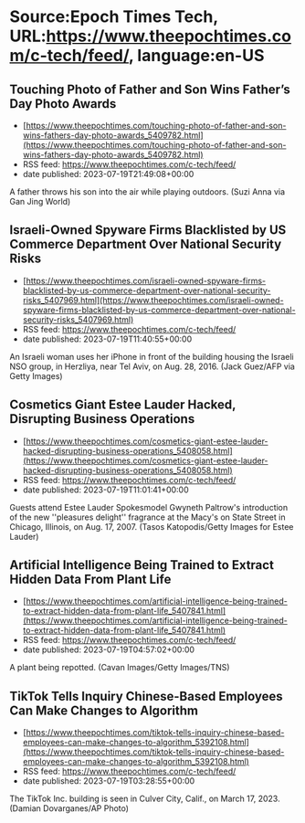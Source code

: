 # Source:Epoch Times Tech, URL:https://www.theepochtimes.com/c-tech/feed/, language:en-US

## Touching Photo of Father and Son Wins Father’s Day Photo Awards
 - [https://www.theepochtimes.com/touching-photo-of-father-and-son-wins-fathers-day-photo-awards_5409782.html](https://www.theepochtimes.com/touching-photo-of-father-and-son-wins-fathers-day-photo-awards_5409782.html)
 - RSS feed: https://www.theepochtimes.com/c-tech/feed/
 - date published: 2023-07-19T21:49:08+00:00

A father throws his son into the air while playing outdoors. (Suzi Anna via Gan Jing World)

## Israeli-Owned Spyware Firms Blacklisted by US Commerce Department Over National Security Risks
 - [https://www.theepochtimes.com/israeli-owned-spyware-firms-blacklisted-by-us-commerce-department-over-national-security-risks_5407969.html](https://www.theepochtimes.com/israeli-owned-spyware-firms-blacklisted-by-us-commerce-department-over-national-security-risks_5407969.html)
 - RSS feed: https://www.theepochtimes.com/c-tech/feed/
 - date published: 2023-07-19T11:40:55+00:00

An Israeli woman uses her iPhone in front of the building housing the Israeli NSO group, in Herzliya, near Tel Aviv, on Aug. 28, 2016. (Jack Guez/AFP via Getty Images)

## Cosmetics Giant Estee Lauder Hacked, Disrupting Business Operations
 - [https://www.theepochtimes.com/cosmetics-giant-estee-lauder-hacked-disrupting-business-operations_5408058.html](https://www.theepochtimes.com/cosmetics-giant-estee-lauder-hacked-disrupting-business-operations_5408058.html)
 - RSS feed: https://www.theepochtimes.com/c-tech/feed/
 - date published: 2023-07-19T11:01:41+00:00

Guests attend Estee Lauder Spokesmodel Gwyneth Paltrow's introduction of the new ''pleasures delight'' fragrance at the Macy's on State Street in Chicago, Illinois, on Aug. 17, 2007. (Tasos Katopodis/Getty Images for Estee Lauder)

## Artificial Intelligence Being Trained to Extract Hidden Data From Plant Life
 - [https://www.theepochtimes.com/artificial-intelligence-being-trained-to-extract-hidden-data-from-plant-life_5407841.html](https://www.theepochtimes.com/artificial-intelligence-being-trained-to-extract-hidden-data-from-plant-life_5407841.html)
 - RSS feed: https://www.theepochtimes.com/c-tech/feed/
 - date published: 2023-07-19T04:57:02+00:00

A plant being repotted. (Cavan Images/Getty Images/TNS)

## TikTok Tells Inquiry Chinese-Based Employees Can Make Changes to Algorithm
 - [https://www.theepochtimes.com/tiktok-tells-inquiry-chinese-based-employees-can-make-changes-to-algorithm_5392108.html](https://www.theepochtimes.com/tiktok-tells-inquiry-chinese-based-employees-can-make-changes-to-algorithm_5392108.html)
 - RSS feed: https://www.theepochtimes.com/c-tech/feed/
 - date published: 2023-07-19T03:28:55+00:00

The TikTok Inc. building is seen in Culver City, Calif., on March 17, 2023. (Damian Dovarganes/AP Photo)

